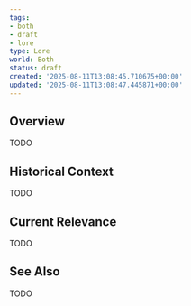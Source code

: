 ```yaml
---
tags:
- both
- draft
- lore
type: Lore
world: Both
status: draft
created: '2025-08-11T13:08:45.710675+00:00'
updated: '2025-08-11T13:08:47.445871+00:00'
---
```



## Overview

TODO
## Historical Context

TODO
## Current Relevance

TODO
## See Also

TODO
